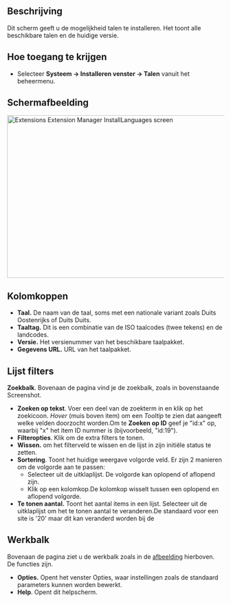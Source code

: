 <!-- Filename: Help4.x:Extensions:_Languages / Display title: Extensies: Talen -->

## Beschrijving

Dit scherm geeft u de mogelijkheid talen te installeren. Het toont alle
beschikbare talen en de huidige versie.

## Hoe toegang te krijgen

- Selecteer **Systeem → Installeren venster → Talen** vanuit het
  beheermenu.

## Schermafbeelding

<img
src="https://docs.joomla.org/images/thumb/9/96/Help-4x-Extensions-Extension-Manager-InstallLanguages-screen-nl.png/800px-Help-4x-Extensions-Extension-Manager-InstallLanguages-screen-nl.png"
decoding="async"
srcset="https://docs.joomla.org/images/9/96/Help-4x-Extensions-Extension-Manager-InstallLanguages-screen-nl.png 1.5x"
data-file-width="1142" data-file-height="538" width="800" height="377"
alt="Extensions Extension Manager InstallLanguages screen" />

## Kolomkoppen

- **Taal.** De naam van de taal, soms met een nationale variant zoals
  Duits Oostenrijks of Duits Duits.
- **Taaltag.** Dit is een combinatie van de ISO taalcodes (twee tekens)
  en de landcodes.
- **Versie.** Het versienummer van het beschikbare taalpakket.
- **Gegevens URL.** URL van het taalpakket.

## Lijst filters

**Zoekbalk**. Bovenaan de pagina vind je de zoekbalk, zoals in
bovenstaande Screenshot.

- **Zoeken op tekst**. Voer een deel van de zoekterm in en klik op het
  zoekicoon. *Hover* (muis boven item) om een *Tooltip* te zien dat
  aangeeft welke velden doorzocht worden.Om te **Zoeken op ID** geef je
  "id:x" op, waarbij "x" het item ID nummer is (bijvoorbeeld, "id:19").
- **Filteropties**. Klik om de extra filters te tonen.
- **Wissen.** om het filterveld te wissen en de lijst in zijn initiële
  status te zetten.
- **Sortering**. Toont het huidige weergave volgorde veld. Er zijn 2
  manieren om de volgorde aan te passen:
  - Selecteer uit de uitklaplijst. De volgorde kan oplopend of aflopend
    zijn.
  - Klik op een kolomkop.De kolomkop wisselt tussen een oplopend en
    aflopend volgorde.
- **Te tonen aantal.** Toont het aantal items in een lijst. Selecteer
  uit de uitklaplijst om het te tonen aantal te veranderen.De standaard
  voor een site is '20' maar dit kan veranderd worden bij de

## Werkbalk

Bovenaan de pagina ziet u de werkbalk zoals in de
[afbeelding](#Schermafbeelding) hierboven. De functies zijn.

- **Opties.** Opent het venster Opties, waar instellingen zoals de
  standaard parameters kunnen worden bewerkt.
- **Help**. Opent dit helpscherm.
